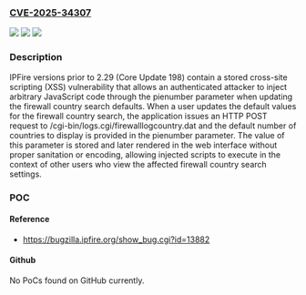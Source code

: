 ### [CVE-2025-34307](https://cve.mitre.org/cgi-bin/cvename.cgi?name=CVE-2025-34307)
![](https://img.shields.io/static/v1?label=Product&message=IPFire&color=blue)
![](https://img.shields.io/static/v1?label=Version&message=0%20&color=brightgreen)
![](https://img.shields.io/static/v1?label=Vulnerability&message=CWE-79%20Improper%20Neutralization%20of%20Input%20During%20Web%20Page%20Generation%20(XSS%20or%20'Cross-site%20Scripting')&color=brightgreen)

### Description

IPFire versions prior to 2.29 (Core Update 198) contain a stored cross-site scripting (XSS) vulnerability that allows an authenticated attacker to inject arbitrary JavaScript code through the pienumber parameter when updating the firewall country search defaults. When a user updates the default values for the firewall country search, the application issues an HTTP POST request to /cgi-bin/logs.cgi/firewalllogcountry.dat and the default number of countries to display is provided in the pienumber parameter. The value of this parameter is stored and later rendered in the web interface without proper sanitation or encoding, allowing injected scripts to execute in the context of other users who view the affected firewall country search settings.

### POC

#### Reference
- https://bugzilla.ipfire.org/show_bug.cgi?id=13882

#### Github
No PoCs found on GitHub currently.


